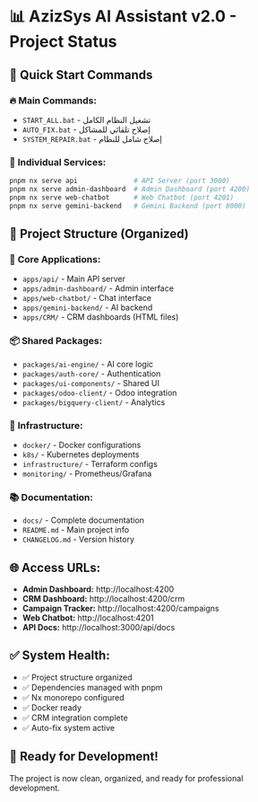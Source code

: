 # 📊 AzizSys AI Assistant v2.0 - Project Status

## 🚀 Quick Start Commands

### 🔥 **Main Commands:**
- `START_ALL.bat` - تشغيل النظام الكامل
- `AUTO_FIX.bat` - إصلاح تلقائي للمشاكل
- `SYSTEM_REPAIR.bat` - إصلاح شامل للنظام

### 📱 **Individual Services:**
```bash
pnpm nx serve api              # API Server (port 3000)
pnpm nx serve admin-dashboard  # Admin Dashboard (port 4200)
pnpm nx serve web-chatbot      # Web Chatbot (port 4201)
pnpm nx serve gemini-backend   # Gemini Backend (port 8000)
```

## 📁 Project Structure (Organized)

### 🎯 **Core Applications:**
- `apps/api/` - Main API server
- `apps/admin-dashboard/` - Admin interface
- `apps/web-chatbot/` - Chat interface
- `apps/gemini-backend/` - AI backend
- `apps/CRM/` - CRM dashboards (HTML files)

### 📦 **Shared Packages:**
- `packages/ai-engine/` - AI core logic
- `packages/auth-core/` - Authentication
- `packages/ui-components/` - Shared UI
- `packages/odoo-client/` - Odoo integration
- `packages/bigquery-client/` - Analytics

### 🔧 **Infrastructure:**
- `docker/` - Docker configurations
- `k8s/` - Kubernetes deployments
- `infrastructure/` - Terraform configs
- `monitoring/` - Prometheus/Grafana

### 📚 **Documentation:**
- `docs/` - Complete documentation
- `README.md` - Main project info
- `CHANGELOG.md` - Version history

## 🌐 **Access URLs:**
- **Admin Dashboard:** http://localhost:4200
- **CRM Dashboard:** http://localhost:4200/crm
- **Campaign Tracker:** http://localhost:4200/campaigns
- **Web Chatbot:** http://localhost:4201
- **API Docs:** http://localhost:3000/api/docs

## ✅ **System Health:**
- ✅ Project structure organized
- ✅ Dependencies managed with pnpm
- ✅ Nx monorepo configured
- ✅ Docker ready
- ✅ CRM integration complete
- ✅ Auto-fix system active

## 🎊 **Ready for Development!**
The project is now clean, organized, and ready for professional development.